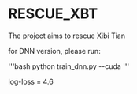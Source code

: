 # RESCUE_XBT
The project aims to rescue Xibi Tian

for DNN version, please run:

'''bash
python train_dnn.py --cuda
'''

log-loss = 4.6
